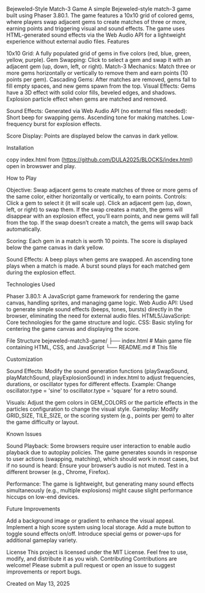 Bejeweled-Style Match-3 Game
A simple Bejeweled-style match-3 game built using Phaser 3.80.1. The game features a 10x10 grid of colored gems, where players swap adjacent gems to create matches of three or more, earning points and triggering visual and sound effects. The game uses HTML-generated sound effects via the Web Audio API for a lightweight experience without external audio files.
Features

10x10 Grid: A fully populated grid of gems in five colors (red, blue, green, yellow, purple).
Gem Swapping: Click to select a gem and swap it with an adjacent gem (up, down, left, or right).
Match-3 Mechanics: Match three or more gems horizontally or vertically to remove them and earn points (10 points per gem).
Cascading Gems: After matches are removed, gems fall to fill empty spaces, and new gems spawn from the top.
Visual Effects:
Gems have a 3D effect with solid color fills, beveled edges, and shadows.
Explosion particle effect when gems are matched and removed.


Sound Effects:
Generated via Web Audio API (no external files needed):
Short beep for swapping gems.
Ascending tone for making matches.
Low-frequency burst for explosion effects.




Score Display: Points are displayed below the canvas in dark yellow.

Installation

copy index.html from (https://github.com/DULA2025/BLOCKS/index.html) open in browswer and play.


How to Play

Objective: Swap adjacent gems to create matches of three or more gems of the same color, either horizontally or vertically, to earn points.
Controls:
Click a gem to select it (it will scale up).
Click an adjacent gem (up, down, left, or right) to swap them.
If the swap creates a match, the gems will disappear with an explosion effect, you’ll earn points, and new gems will fall from the top.
If the swap doesn’t create a match, the gems will swap back automatically.


Scoring:
Each gem in a match is worth 10 points.
The score is displayed below the game canvas in dark yellow.


Sound Effects:
A beep plays when gems are swapped.
An ascending tone plays when a match is made.
A burst sound plays for each matched gem during the explosion effect.



Technologies Used

Phaser 3.80.1: A JavaScript game framework for rendering the game canvas, handling sprites, and managing game logic.
Web Audio API: Used to generate simple sound effects (beeps, tones, bursts) directly in the browser, eliminating the need for external audio files.
HTML5/JavaScript: Core technologies for the game structure and logic.
CSS: Basic styling for centering the game canvas and displaying the score.

File Structure
bejeweled-match3-game/
├── index.html    # Main game file containing HTML, CSS, and JavaScript
└── README.md     # This file

Customization

Sound Effects: Modify the sound generation functions (playSwapSound, playMatchSound, playExplosionSound) in index.html to adjust frequencies, durations, or oscillator types for different effects.
Example: Change oscillator.type = 'sine' to oscillator.type = 'square' for a retro sound.


Visuals: Adjust the gem colors in GEM_COLORS or the particle effects in the particles configuration to change the visual style.
Gameplay: Modify GRID_SIZE, TILE_SIZE, or the scoring system (e.g., points per gem) to alter the game difficulty or layout.

Known Issues

Sound Playback: Some browsers require user interaction to enable audio playback due to autoplay policies. The game generates sounds in response to user actions (swapping, matching), which should work in most cases, but if no sound is heard:
Ensure your browser’s audio is not muted.
Test in a different browser (e.g., Chrome, Firefox).


Performance: The game is lightweight, but generating many sound effects simultaneously (e.g., multiple explosions) might cause slight performance hiccups on low-end devices.

Future Improvements

Add a background image or gradient to enhance the visual appeal.
Implement a high score system using local storage.
Add a mute button to toggle sound effects on/off.
Introduce special gems or power-ups for additional gameplay variety.

License
This project is licensed under the MIT License. Feel free to use, modify, and distribute it as you wish.
Contributing
Contributions are welcome! Please submit a pull request or open an issue to suggest improvements or report bugs.

Created on May 13, 2025
